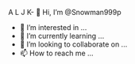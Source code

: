 A
L
J
K- 👋 Hi, I’m @Snowman999p
- 👀 I’m interested in ...
- 🌱 I’m currently learning ...
- 💞️ I’m looking to collaborate on ...
- 📫 How to reach me ...

<!---
Snowman999p/Snowman999p is a ✨ special ✨ repository because its `README.md` (this file) appears on your GitHub profile.
You can click the Preview link to take a look at your changes.
--->
